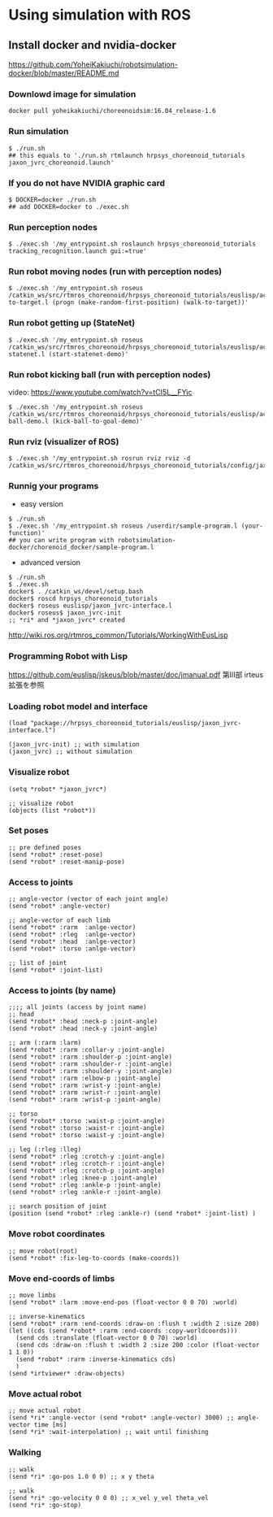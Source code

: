 # Using simulation with ROS

## Install docker and nvidia-docker
https://github.com/YoheiKakiuchi/robotsimulation-docker/blob/master/README.md

### Downlowd image for simulation
~~~
docker pull yoheikakiuchi/choreonoidsim:16.04_release-1.6
~~~

### Run simulation
~~~
$ ./run.sh
## this equals to './run.sh rtmlaunch hrpsys_choreonoid_tutorials jaxon_jvrc_choreonoid.launch'
~~~

### If you do not have NVIDIA graphic card
~~~
$ DOCKER=docker ./run.sh
## add DOCKER=docker to ./exec.sh
~~~

### Run perception nodes
~~~
$ ./exec.sh '/my_entrypoint.sh roslaunch hrpsys_choreonoid_tutorials tracking_recognition.launch gui:=true'
~~~

### Run robot moving nodes  (run with perception nodes)
~~~
$ ./exec.sh '/my_entrypoint.sh roseus /catkin_ws/src/rtmros_choreonoid/hrpsys_choreonoid_tutorials/euslisp/action_and_perception/walk-to-target.l (progn (make-random-first-position) (walk-to-target))'
~~~

### Run robot getting up (StateNet)
~~~
$ ./exec.sh '/my_entrypoint.sh roseus /catkin_ws/src/rtmros_choreonoid/hrpsys_choreonoid_tutorials/euslisp/action_and_perception/jvrc-statenet.l (start-statenet-demo)'
~~~

### Run robot kicking ball (run with perception nodes)
video: https://www.youtube.com/watch?v=tCI5L__FYic
~~~
$ ./exec.sh '/my_entrypoint.sh roseus /catkin_ws/src/rtmros_choreonoid/hrpsys_choreonoid_tutorials/euslisp/action_and_perception/kick-ball-demo.l (kick-ball-to-goal-demo)'
~~~

### Run rviz (visualizer of ROS)
~~~
$ ./exec.sh '/my_entrypoint.sh rosrun rviz rviz -d /catkin_ws/src/rtmros_choreonoid/hrpsys_choreonoid_tutorials/config/jaxon_jvrc.rviz'
~~~

### Runnig your programs 
* easy version
~~~
$ ./run.sh
$ ./exec.sh '/my_entrypoint.sh roseus /userdir/sample-program.l (your-function)'
## you can write program with robotsimulation-docker/chorenoid_docker/sample-program.l
~~~

* advanced version
~~~
$ ./run.sh
$ ./exec.sh
docker$ . /catkin_ws/devel/setup.bash
docker$ roscd hrpsys_choreonoid_tutorials
docker$ roseus euslisp/jaxon_jvrc-interface.l
docker$ roseus$ jaxon_jvrc-init
;; *ri* and *jaxon_jvrc* created
~~~

http://wiki.ros.org/rtmros_common/Tutorials/WorkingWithEusLisp

### Programming Robot with Lisp

https://github.com/euslisp/jskeus/blob/master/doc/jmanual.pdf
第III部 irteus拡張を参照

### Loading robot model and interface
~~~
(load "package://hrpsys_choreonoid_tutorials/euslisp/jaxon_jvrc-interface.l")

(jaxon_jvrc-init) ;; with simulation
(jaxon_jvrc) ;; without simulation
~~~

### Visualize robot
~~~
(setq *robot* *jaxon_jvrc*)

;; visualize robot
(objects (list *robot*))
~~~

### Set poses
~~~
;; pre defined poses
(send *robot* :reset-pose)
(send *robot* :reset-manip-pose)
~~~

### Access to joints
~~~
;; angle-vector (vector of each joint angle)
(send *robot* :angle-vector)

;; angle-vector of each limb
(send *robot* :rarm  :anlge-vector)
(send *robot* :rleg  :anlge-vector)
(send *robot* :head  :anlge-vector)
(send *robot* :torso :anlge-vector)

;; list of joint
(send *robot* :joint-list)
~~~

### Access to joints (by name)
~~~
;;;; all joints (access by joint name)
;; head
(send *robot* :head :neck-p :joint-angle)
(send *robot* :head :neck-y :joint-angle)

;; arm (:rarm :larm)
(send *robot* :rarm :collar-y :joint-angle)
(send *robot* :rarm :shoulder-p :joint-angle)
(send *robot* :rarm :shoulder-r :joint-angle)
(send *robot* :rarm :shoulder-y :joint-angle)
(send *robot* :rarm :elbow-p :joint-angle)
(send *robot* :rarm :wrist-y :joint-angle)
(send *robot* :rarm :wrist-r :joint-angle)
(send *robot* :rarm :wrist-p :joint-angle)

;; torso
(send *robot* :torso :waist-p :joint-angle)
(send *robot* :torso :waist-r :joint-angle)
(send *robot* :torso :waist-y :joint-angle)

;; leg (:rleg :lleg)
(send *robot* :rleg :crotch-y :joint-angle)
(send *robot* :rleg :crotch-r :joint-angle)
(send *robot* :rleg :crotch-p :joint-angle)
(send *robot* :rleg :knee-p :joint-angle)
(send *robot* :rleg :ankle-p :joint-angle)
(send *robot* :rleg :ankle-r :joint-angle)

;; search position of joint
(position (send *robot* :rleg :ankle-r) (send *robot* :joint-list) )
~~~

### Move robot coordinates
~~~
;; move robot(root)
(send *robot* :fix-leg-to-coords (make-coords))
~~~

### Move end-coords of limbs
~~~
;; move limbs
(send *robot* :larm :move-end-pos (float-vector 0 0 70) :world)

;; inverse-kinematics
(send *robot* :rarm :end-coords :draw-on :flush t :width 2 :size 200)
(let ((cds (send *robot* :rarm :end-coords :copy-worldcoords)))
  (send cds :translate (float-vector 0 0 70) :world)
  (send cds :draw-on :flush t :width 2 :size 200 :color (float-vector 1 1 0))
  (send *robot* :rarm :inverse-kinematics cds)
  )
(send *irtviewer* :draw-objects)
~~~

### Move actual robot
~~~
;; move actual robot
(send *ri* :angle-vector (send *robot* :angle-vector) 3000) ;; angle-vector time [ms]
(send *ri* :wait-interpolation) ;; wait until finishing
~~~

### Walking
~~~
;; walk
(send *ri* :go-pos 1.0 0 0) ;; x y theta

;; walk
(send *ri* :go-velocity 0 0 0) ;; x_vel y_vel theta_vel
(send *ri* :go-stop)
~~~
